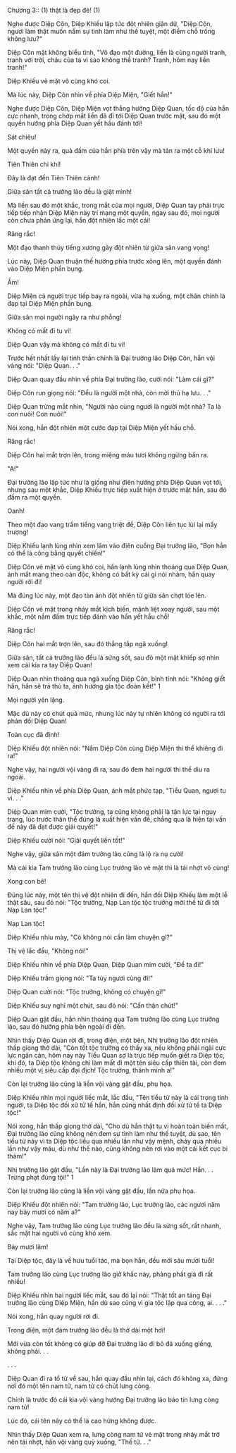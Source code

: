 




Chương 3:: (1) thật là đẹp đẽ! (1)


Nghe được Diệp Côn, Diệp Khiếu lập tức đột nhiên giận dữ, "Diệp Côn, ngươi làm thật muốn nắm sự tình làm như thế tuyệt, một điểm chỗ trống không lưu?"

Diệp Côn mặt không biểu tình, "Võ đạo một đường, liền là cùng người tranh, tranh với trời, cháu của ta vì sao không thể tranh? Tranh, hôm nay liền tranh!"

Diệp Khiếu vẻ mặt vô cùng khó coi.

Mà lúc này, Diệp Côn nhìn về phía Diệp Miện, "Giết hắn!"

Nghe được Diệp Côn, Diệp Miện vọt thẳng hướng Diệp Quan, tốc độ của hắn cực nhanh, trong chớp mắt liền đã đi tới Diệp Quan trước mặt, sau đó một quyền hướng phía Diệp Quan yết hầu đánh tới!

Sát chiêu!

Một quyền này ra, quả đấm của hắn phía trên vậy mà tản ra một cỗ khí lưu!

Tiên Thiên chi khí!

Đây là đạt đến Tiên Thiên cảnh!

Giữa sân tất cả trưởng lão đều là giật mình!

Mà liền sau đó một khắc, trong mắt của mọi người, Diệp Quan tay phải trực tiếp tiếp nhận Diệp Miện này trí mạng một quyền, ngay sau đó, mọi người còn chưa phản ứng lại, hắn đột nhiên lắc một cái!

Răng rắc!

Một đạo thanh thúy tiếng xương gãy đột nhiên từ giữa sân vang vọng!

Lúc này, Diệp Quan thuận thế hướng phía trước xông lên, một quyền đánh vào Diệp Miện phần bụng.

Ầm!

Diệp Miện cả người trực tiếp bay ra ngoài, vừa hạ xuống, một chân chính là đạp tại Diệp Miện phần bụng.

Giữa sân mọi người ngây ra như phỗng!

Không có mất đi tu vi!

Diệp Quan vậy mà không có mất đi tu vi!

Trước hết nhất lấy lại tinh thần chính là Đại trưởng lão Diệp Côn, hắn vội vàng nói: "Diệp Quan. . ."

Diệp Quan quay đầu nhìn về phía Đại trưởng lão, cười nói: "Làm cái gì?"

Diệp Côn run giọng nói: "Đều là người một nhà, còn mời thủ hạ lưu. . ."

Diệp Quan trừng mắt nhìn, "Người nào cùng ngươi là người một nhà? Ta là con nuôi! Con nuôi!"

Nói xong, hắn đột nhiên một cước đạp tại Diệp Miện yết hầu chỗ.

Răng rắc!

Diệp Côn hai mắt trợn lên, trong miệng máu tươi không ngừng bắn ra.

"A!"

Đại trưởng lão lập tức như là giống như điên hướng phía Diệp Quan vọt tới, nhưng sau một khắc, Diệp Khiếu trực tiếp xuất hiện ở trước mặt hắn, sau đó đấm ra một quyền.

Oanh!

Theo một đạo vang trầm tiếng vang triệt để, Diệp Côn liên tục lùi lại mấy trượng!

Diệp Khiếu lạnh lùng nhìn xem lâm vào điên cuồng Đại trưởng lão, "Bọn hắn có thể là công bằng quyết chiến!"

Diệp Côn vẻ mặt vô cùng khó coi, hắn lạnh lùng nhìn thoáng qua Diệp Quan, ánh mắt mang theo oán độc, không có bất kỳ cái gì nói nhảm, hắn quay người rời đi!

Mà đúng lúc này, một đạo tàn ảnh đột nhiên từ giữa sân chợt lóe lên.

Diệp Côn vẻ mặt trong nháy mắt kịch biến, mãnh liệt xoay người, sau một khắc, một nắm đấm trực tiếp đánh vào hắn yết hầu chỗ!

Răng rắc!

Diệp Côn hai mắt trợn lên, sau đó thẳng tắp ngã xuống!

Giữa sân, tất cả trưởng lão đều là sửng sốt, sau đó một mặt khiếp sợ nhìn xem cái kia ra tay Diệp Quan!

Diệp Quan nhìn thoáng qua ngã xuống Diệp Côn, bình tĩnh nói: "Không giết hắn, hắn sẽ trả thù ta, ảnh hưởng gia tộc đoàn kết!" 1

Mọi người yên lặng.

Mặc dù này có chút quá mức, nhưng lúc này tự nhiên không có người ra tới phản đối Diệp Quan!

Toàn cục đã định!

Diệp Khiếu đột nhiên nói: "Nắm Diệp Côn cùng Diệp Miện thi thể khiêng đi ra!"

Nghe vậy, hai người vội vàng đi ra, sau đó đem hai người thi thể dìu ra ngoài.

Diệp Khiếu nhìn về phía Diệp Quan, ánh mắt phức tạp, "Tiểu Quan, ngươi tu vi. . ."

Diệp Quan mỉm cười, "Tộc trưởng, ta cũng không phải là tận lực tại ngụy trang, lúc trước thân thể đúng là xuất hiện vấn đề, chẳng qua là hiện tại vấn đề này đã đạt được giải quyết!"

Diệp Khiếu cười nói: "Giải quyết liền tốt!"

Nghe vậy, giữa sân một đám trưởng lão cũng là lộ ra nụ cười!

Mà cái kia Tam trưởng lão cùng Lục trưởng lão vẻ mặt thì là tái nhợt vô cùng!

Xong con bê!

Đúng lúc này, một tên thị vệ đột nhiên đi đến, hắn đối Diệp Khiếu làm một lễ thật sâu, sau đó nói: "Tộc trưởng, Nạp Lan tộc tộc trưởng mời thế tử đi tới Nạp Lan tộc!"

Nạp Lan tộc!

Diệp Khiếu nhíu mày, "Có không nói cần làm chuyện gì?"

Thị vệ lắc đầu, "Không nói!"

Diệp Khiếu nhìn về phía Diệp Quan, Diệp Quan mỉm cười, "Để ta đi!"

Diệp Khiếu trầm giọng nói: "Ta tùy ngươi cùng đi!"

Diệp Quan cười nói: "Tộc trưởng, không có chuyện gì!"

Diệp Khiếu suy nghĩ một chút, sau đó nói: "Cẩn thận chút!"

Diệp Quan gật đầu, hắn nhìn thoáng qua Tam trưởng lão cùng Lục trưởng lão, sau đó hướng phía bên ngoài đi đến.

Nhìn thấy Diệp Quan rời đi, trong điện, một bên, Nhị trưởng lão đột nhiên thấp giọng thở dài, "Còn tốt tộc trưởng có thấy xa, nếu không phải ngài cực lực ngăn cản, hôm nay này Tiểu Quan sợ là trực tiếp muốn giết ra Diệp tộc, khi đó, ta Diệp tộc không chỉ làm mất đi một tên siêu cấp thiên tài, còn đem nhiều một vị siêu cấp đại địch! Tộc trưởng, thánh minh a!"

Còn lại trưởng lão cũng là liền vội vàng gật đầu, phụ họa.

Diệp Khiếu nhìn mọi người liếc mắt, lắc đầu, "Tên tiểu tử này là cái trọng tình người, ta Diệp tộc đối xử tử tế hắn, hắn cũng nhất định đối xử tử tế ta Diệp tộc!"

Nói xong, hắn thấp giọng thở dài, "Cho dù hắn thật tu vi hoàn toàn biến mất, Đại trưởng lão cũng không nên đem sự tình làm như thế tuyệt, dù sao, tên tiểu tử này vì ta Diệp tộc liều qua nhiều lần như vậy mệnh, chảy qua nhiều lần như vậy máu, dù như thế nào, cũng không nên rơi vào một cái kết cục bi thảm!"

Nhị trưởng lão gật đầu, "Lần này là Đại trưởng lão làm quá mức! Hắn. . . Trừng phạt đúng tội!" 1

Còn lại trưởng lão cũng là liền vội vàng gật đầu, lần nữa phụ họa.

Diệp Khiếu đột nhiên nói: "Tam trưởng lão, Lục trưởng lão, các ngươi năm nay bảy mươi có năm a?"

Nghe vậy, Tam trưởng lão cùng Lục trưởng lão đều là sửng sốt, rất nhanh, sắc mặt hai người vô cùng khó xem.

Bảy mươi lăm!

Tại Diệp tộc, đây là về hưu tuổi tác, mà bọn hắn, đều mới sáu mươi tuổi!

Tam trưởng lão cùng Lục trưởng lão giờ khắc này, phảng phất già đi rất nhiều!

Diệp Khiếu nhìn hai người liếc mắt, sau đó lại nói: "Thật tốt an táng Đại trưởng lão cùng Diệp Miện, hắn dù sao cũng vì gia tộc lập qua công, ai. . . ."

Nói xong, hắn quay người rời đi.

Trong điện, một đám trưởng lão đều là thở dài một hơi!

Mới vừa còn tốt không có giúp đỡ Đại trưởng lão đi bỏ đá xuống giếng, không phải. . .

. . .

Diệp Quan đi ra tổ từ về sau, hắn quay đầu nhìn lại, cách đó không xa, đứng nơi đó một tên nam tử, nam tử có chút lưng còng.

Chính là trước đó cái kia vội vàng hướng Đại trưởng lão báo tin lưng còng nam tử!

Lúc đó, cái tên này có thể là cao hứng không được.

Nhìn thấy Diệp Quan xem ra, lưng còng nam tử vẻ mặt trong nháy mắt trở nên tái nhợt, hắn vội vàng quỳ xuống, "Thế tử. . ."





